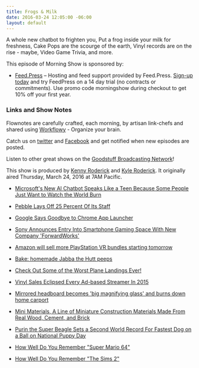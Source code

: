 ```yaml
---
title: Frogs & Milk
date: 2016-03-24 12:05:00 -06:00
layout: default
---
```


A whole new chatbot to frighten you, Put a frog inside your milk for freshness, Cake Pops are the scourge of the earth, Vinyl records are on the rise - maybe, Video Game Trivia, and more.

This episode of Morning Show is sponsored by:

* [Feed.Press](http://feed.press/morningshow) – Hosting and feed support provided by Feed.Press. [Sign-up today](http://feed.press/morningshow) and try FeedPress on a 14 day trial (no contracts or commitments). Use promo code morningshow during checkout to get 10% off your first year.

### Links and Show Notes

Flownotes are carefully crafted, each morning, by artisan link-chefs and shared using [Workflowy](https://workflowy.com/invite/20cd98ad.lnx) - Organize your brain.

Catch us on [twitter](http://twitter.com/morningshowam) and [Facebook](http://facebook.com/morningshowam) and get notified when new episodes are posted.

Listen to other great shows on the [Goodstuff Broadcasting Network](http://goodstuff.fm/broadcasts)!

This show is produced by [Kenny Roderick](http://twitter.com/pizzarobotics) and [Kyle Roderick](http://twitter.com/kyleroderick). It originally aired Thursday, March 24, 2016 at 7AM Pacific.

* [Microsoft's New AI Chatbot Speaks Like a Teen Because Some People Just Want to Watch the World Burn](http://gizmodo.com/microsofts-new-ai-chatbot-speaks-like-a-teen-because-so-1766609370)

* [Pebble Lays Off 25 Percent Of Its Staff](http://www.digitaltrends.com/wearables/pebble-layoffs-25-percent-staff/)

* [Google Says Goodbye to Chrome App Launcher](http://www.digitaltrends.com/computing/chrome-app-launcher-to-be-discontinued/)

* [Sony Announces Entry Into Smartphone Gaming Space With New Company 'ForwardWorks'](http://www.macrumors.com/2016/03/24/sony-smartphone-gaming-forwardworks/)

* [Amazon will sell more PlayStation VR bundles starting tomorrow](http://www.theverge.com/2016/3/23/11295492/amazon-sony-platstation-vr-bundles-sale)

* [Bake: homemade Jabba the Hutt peeps](http://boingboing.net/2016/03/23/bake-homemade-jabba-the-hutt.html)

* [Check Out Some of the Worst Plane Landings Ever!](http://whatstrending.com/hot-on-youtube/21664-turbulent-plane-landings-bad-weather)

* [Vinyl Sales Eclipsed Every Ad-based Streamer In 2015](http://www.digitaltrends.com/music/vinyl-made-more-money-than-every-free-streaming-service-combined-in-2015/)

* [Mirrored headboard becomes 'big magnifying glass' and burns down home carport](http://boingboing.net/2016/03/23/mirrored-headboard-becomes-b.html)

* [Mini Materials, A Line of Miniature Construction Materials Made From Real Wood, Cement, and Brick](http://laughingsquid.com/mini-materials-a-line-of-miniature-construction-materials-made-from-real-wood-cement-and-brick/)

* [Purin the Super Beagle Sets a Second World Record For Fastest Dog on a Ball on National Puppy Day](http://laughingsquid.com/purin-the-super-beagle-sets-a-second-world-record-for-fastest-dog-on-a-ball-on-national-puppy-day/)

* [How Well Do You Remember "Super Mario 64"](http://www.buzzfeed.com/connordunlap/how-much-do-you-remember-about-super-mario-64-x669#.hdWRvl9MJ)

* [How Well Do You Remember "The Sims 2"](http://www.buzzfeed.com/natalyalobanova/how-well-do-you-remember-the-sims-2#.mflaJVxLO)